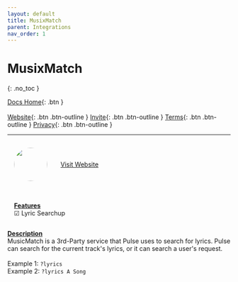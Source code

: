 ```yaml
---
layout: default
title: MusixMatch
parent: Integrations
nav_order: 1
---
```


# MusixMatch
{: .no_toc }

<span class="fs-5">[Docs Home](https://docs.pulseproject.io){: .btn }</span><br><br>
<span class="fs-4">[Website](https://pulseproject.io){: .btn .btn-outline }</span>
<span class="fs-4">[Invite](https://pulseproject.io/invite){: .btn .btn-outline }</span>
<span class="fs-4">[Terms](https://pulseproject.io/terms){: .btn .btn-outline }</span>
<span class="fs-4">[Privacy](https://pulseproject.io/privacy){: .btn .btn-outline }</span>

---

<div style="display: inline-flex;align-items: center;justify-content: center;">
  <div style="margin: 15px;">
    <img class="sourceimage" src="https://images-na.ssl-images-amazon.com/images/I/41L5tHfpV0L.png" alt="" style="width:75px;height:75px;border: none;border-radius: 75px;margin: auto;">
  </div>
  <div style="margin: 15px;">
    <a target="_blank" href="https://www.musixmatch.com/">Visit Website</a>
  </div>
</div>
<br>
<br>
<div style="display: inline-flex;">
  <div style="margin: 15px;">
    <u><b>Features</b></u>
    <br>☑ Lyric Searchup
  </div>
</div>

<u><b>Description</b></u>
<br>MusicMatch is a 3rd-Party service that Pulse uses to search for lyrics. Pulse can search for the current track's lyrics, or it can search a user's request.
<br>
<br>Example 1: `?lyrics`
<br>Example 2: `?lyrics A Song`
